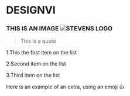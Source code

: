 # DESIGNVI
### THIS IS AN IMAGE ![STEVENS LOGO](https://web.stevens.edu/news/newspoints/brand-logos/Stevens-Apparel-Color-R.png)
>This is a quote

1.This the first item on the list

2.Second item on the list

3.Third item on the list

Here is an example of an extra, using an emoji 👍
